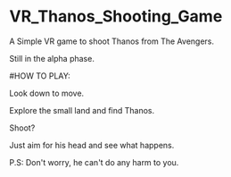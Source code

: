 # VR_Thanos_Shooting_Game

A Simple VR game to shoot Thanos from The Avengers.

Still in the alpha phase.

#HOW TO PLAY:

Look down to move.

Explore the small land and find Thanos.


Shoot?

Just aim for his head and see what happens.

P.S: Don't worry, he can't do any harm to you.

